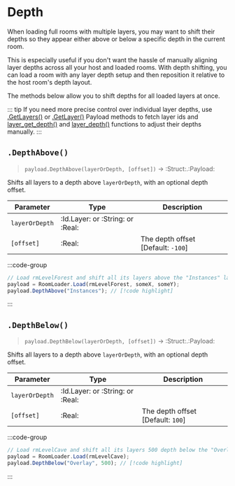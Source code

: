 # Depth

When loading full rooms with multiple layers, you may want to shift their depths so they appear either above or below a specific depth in the current room.

This is especially useful if you don't want the hassle of manually aligning layer depths across all your host and loaded rooms. With depth shifting, you can load a room with any layer depth setup and then reposition it relative to the host room's depth layout.

The methods below allow you to shift depths for all loaded layers at once.

::: tip
If you need more precise control over individual layer depths, use [.GetLayers()](/pages/api/payload/getters/#get-layers) or [.GetLayer()](/pages/api/payload/getters/#get-layers) Payload methods to fetch layer ids and [layer_get_depth()](https://manual.gamemaker.io/monthly/en/GameMaker_Language/GML_Reference/Asset_Management/Rooms/General_Layer_Functions/layer_get_depth.htm) and [layer_depth()](https://manual.gamemaker.io/monthly/en/GameMaker_Language/GML_Reference/Asset_Management/Rooms/General_Layer_Functions/layer_depth.htm) functions to adjust their depths manually.
:::

## `.DepthAbove()`

> `payload.DepthAbove(layerOrDepth, [offset])` -> :Struct:.:Payload:

Shifts all layers to a depth above `layerOrDepth`, with an optional depth offset.

| Parameter | Type | Description |
|---|---|---|
| `layerOrDepth` | :Id.Layer: or :String: or :Real: | |
| `[offset]` | :Real: | The depth offset [Default: `-100`] |

:::code-group
```js [Example]
// Load rmLevelForest and shift all its layers above the "Instances" layer:
payload = RoomLoader.Load(rmLevelForest, someX, someY);
payload.DepthAbove("Instances"); // [!code highlight]
```
:::

## `.DepthBelow()`

> `payload.DepthBelow(layerOrDepth, [offset])` -> :Struct:.:Payload:

Shifts all layers to a depth above `layerOrDepth`, with an optional depth offset.

| Parameter | Type | Description |
|---|---|---|
| `layerOrDepth` | :Id.Layer: or :String: or :Real: | |
| `[offset]` | :Real: | The depth offset [Default: `100`] |

:::code-group
```js [Example]
// Load rmLevelCave and shift all its layers 500 depth below the "Overlay" layer:
payload = RoomLoader.Load(rmLevelCave);
payload.DepthBelow("Overlay", 500); // [!code highlight]
```
:::